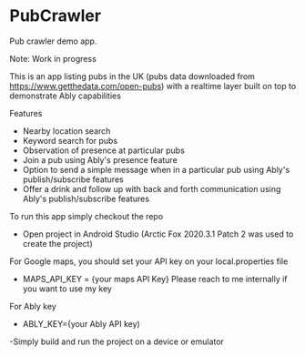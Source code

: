 # PubCrawler
Pub crawler demo app.

Note: Work in progress

This is an app listing pubs in the UK (pubs data downloaded from https://www.getthedata.com/open-pubs) with a realtime layer
built on top to demonstrate Ably capabilities

Features
- Nearby location search
- Keyword search for pubs
- Observation of presence at particular pubs
- Join a pub using Ably's presence feature
- Option to send a simple message when in a particular pub using Ably's publish/subscribe features
- Offer a drink and follow up with back and forth communication using Ably's publish/subscribe features

To run this app simply checkout the repo
- Open project in Android Studio (Arctic Fox 2020.3.1 Patch 2 was used to create the project)

 For Google maps, you should set your API key on your local.properties file
 - MAPS_API_KEY = {your maps API Key} Please reach to me internally if you want to use my key

 For Ably key 
 - ABLY_KEY={your Ably API key)
 
-Simply build and run the project on a device or emulator
